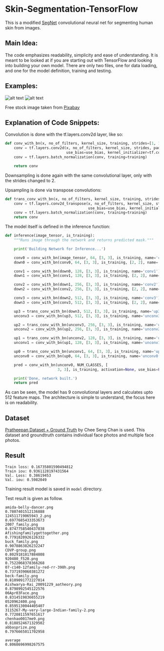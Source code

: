 # Skin-Segmentation-TensorFlow
This is a modified [SegNet](https://arxiv.org/abs/1511.00561) convolutional neural net for segmenting human skin from images.

## Main Idea:
The code emphasizes readability, simplicity and ease of understanding. It is meant to be looked at if you are starting out with TensorFlow and looking into building your own model. There are only two files, one for data loading, and one for the model definition, training and testing.

## Examples:
![alt text](https://ws3.sinaimg.cn/large/006tNbRwly1fy4uix95lvj30bv0hs3yt.jpg "Input image") ![alt text](https://ws4.sinaimg.cn/large/006tNbRwly1fy4ujdsm54j30bv0hs0st.jpg "Predicted segmentation")

Free stock image taken from [Pixabay](https://pixabay.com/)

## Explanation of Code Snippets:
Convolution is done with the tf.layers.conv2d layer, like so:
```python
def conv_with_bn(x, no_of_filters, kernel_size, training, strides=[1, 1], activation=tf.nn.relu, use_bias=True, name=None):
    conv = tf.layers.conv2d(x, no_of_filters, kernel_size, strides, padding='SAME', activation=activation,
                            use_bias=use_bias, kernel_initializer=tf.contrib.layers.xavier_initializer(), name=name)
    conv = tf.layers.batch_normalization(conv, training=training)

    return conv
```
Downsampling is done again with the same convolutional layer, only with the strides changed to 2.

Upsampling is done via transpose convolutions:
```python
def trans_conv_with_bn(x, no_of_filters, kernel_size, training, strides=[2, 2], activation=tf.nn.relu, use_bias=True, name=None):
    conv = tf.layers.conv2d_transpose(x, no_of_filters, kernel_size, strides, padding='SAME', activation=activation,
                                      use_bias=use_bias, kernel_initializer=tf.contrib.layers.xavier_initializer(), name=name)
    conv = tf.layers.batch_normalization(conv, training=training)
    return conv
```

The model itself is defined in the inference function:
```python
def inference(image_tensor, is_training):
    """Runs image through the network and returns predicted mask."""

    print('Building Network for Inference...')

    conv0 = conv_with_bn(image_tensor, 64, [3, 3], is_training, name='conv0')
    down0 = conv_with_bn(conv0, 64, [3, 3], is_training, [2, 2], name='down0')

    conv1 = conv_with_bn(down0, 128, [3, 3], is_training, name='conv1')
    down1 = conv_with_bn(conv1, 128, [3, 3], is_training, [2, 2], name='down1')

    conv2 = conv_with_bn(down1, 256, [3, 3], is_training, name='conv2')
    down2 = conv_with_bn(conv2, 256, [3, 3], is_training, [2, 2], name='down2')

    conv3 = conv_with_bn(down2, 512, [3, 3], is_training, name='conv3')
    down3 = conv_with_bn(conv3, 512, [3, 3], is_training, [2, 2], name='down3')

    up3 = trans_conv_with_bn(down3, 512, [3, 3], is_training, name='up3')
    unconv3 = conv_with_bn(up3, 512, [3, 3], is_training, name='unconv3')

    up2 = trans_conv_with_bn(unconv3, 256, [3, 3], is_training, name='up2')
    unconv2 = conv_with_bn(up2, 256, [3, 3], is_training, name='unconv2')

    up1 = trans_conv_with_bn(unconv2, 128, [3, 3], is_training, name='up1')
    unconv1 = conv_with_bn(up1, 128, [3, 3], is_training, name='unconv1')

    up0 = trans_conv_with_bn(unconv1, 64, [3, 3], is_training, name='up0')
    unconv0 = conv_with_bn(up0, 64, [3, 3], is_training, name='unconv0')

    pred = conv_with_bn(unconv0, NUM_CLASSES, [
                        3, 3], is_training, activation=None, use_bias=False, name='pred')

    print('Done, network built.')
    return pred
```
As can be seen, the model has 9 convolutional layers and calculates upto 512 feature maps. The architecture is simple to understand, the focus here is on readability.

## Dataset

[Pratheepan Dataset + Ground Truth](http://cs-chan.com/downloads_skin_dataset.html) by Chee Seng Chan is used. This dataset and groundtruth contains individual face photos and multiple face photos. 

## Result

```
Train loss: 0.16735801590494812
Train iou: 0.9361128197431564
Val. Loss: 0.38619453
Val. iou: 0.5982049
```

Training result model is saved in `model` directory. 

Test result is given as follow.

```
amida-belly-dancer.png
0.7807401512136888
124511719065943_2.png
0.6977685433353673
2007_family.png
0.8747758540437838
Afishingfamilygettogether.png
0.7791820926126332
buck_family.png
0.9078863826232247
CDVP-group.png
0.8029181817884808
920480_f520.png
0.7522068378366268
07-c140-12family-red-rr-398h.png
0.7371939060381272
beck-family.png
0.8109091772227014
Aishwarya-Rai_20091229_aatheory.png
0.8798992545122576
06Apr03Face.png
0.8314519836655219
0520962400.png
0.8595130044405407
3115267-My-very-large-Indian-family-2.png
0.7720811597651617
chenhao0017me9.png
0.8188524671329502
abbasprize.png
0.7976665011702958

average
0.8068696998267575
```

